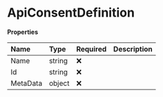 # ApiConsentDefinition

**Properties**

| Name     | Type   | Required | Description |
| :------- | :----- | :------- | :---------- |
| Name     | string | ❌       |             |
| Id       | string | ❌       |             |
| MetaData | object | ❌       |             |

<!-- This file was generated by liblab | https://liblab.com/ -->
